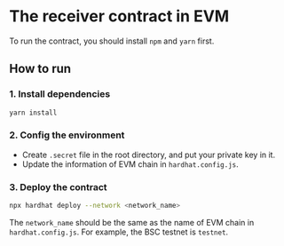 # The receiver contract in EVM

To run the contract, you should install `npm` and `yarn` first.

## How to run
### 1. Install dependencies
```bash
yarn install
```

### 2. Config the environment
- Create `.secret` file in the root directory, and put your private key in it.
- Update the information of EVM chain in `hardhat.config.js`.

### 3. Deploy the contract
```bash
npx hardhat deploy --network <network_name>
```

The `network_name` should be the same as the name of EVM chain in `hardhat.config.js`. For example, the BSC testnet is `testnet`.